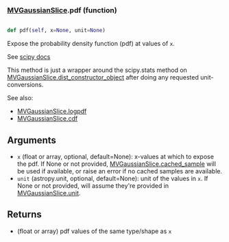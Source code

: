 ### [MVGaussianSlice](MVGaussianSlice.md).pdf (function)


```py

def pdf(self, x=None, unit=None)

```



Expose the probability density function (pdf) at values of `x`.

See [scipy docs](https://docs.scipy.org/doc/scipy/reference/generated/scipy.stats.rv_continuous.pdf.html)

This method is just a wrapper around the scipy.stats method on
[MVGaussianSlice.dist_constructor_object](MVGaussianSlice.dist_constructor_object.md) after doing any requested unit-conversions.

See also:

* [MVGaussianSlice.logpdf](MVGaussianSlice.logpdf.md)
* [MVGaussianSlice.cdf](MVGaussianSlice.cdf.md)

Arguments
----------
* `x` (float or array, optional, default=None): x-values at which to
    expose the pdf.  If None or not provided, [MVGaussianSlice.cached_sample](MVGaussianSlice.cached_sample.md)
    will be used if available, or raise an error if no cached samples
    are available.
* `unit` (astropy.unit, optional, default=None): unit of the values
    in `x`.  If None or not provided, will assume they're provided in
    [MVGaussianSlice.unit](MVGaussianSlice.unit.md).

Returns
---------
* (float or array) pdf values of the same type/shape as `x`

